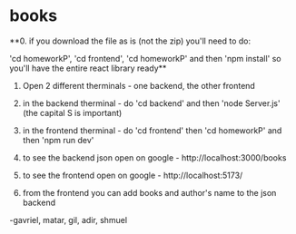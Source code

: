 # books

**0. if you download the file as is (not the zip) you'll need to do: 

'cd homeworkP', 'cd frontend', 'cd homeworkP' and then 'npm install' so you'll have the entire react library ready**

1. Open 2 different therminals - one backend, the other frontend

2. in the backend therminal - do 'cd backend' and then 'node Server.js' (the capital S is important)

3. in the frontend therminal - do 'cd frontend' then 'cd homeworkP' and then 'npm run dev'

4. to see the backend json open on google - http://localhost:3000/books

5. to see the frontend open on google - http://localhost:5173/

6. from the frontend you can add books and author's name to the json backend

-gavriel, matar, gil, adir, shmuel
